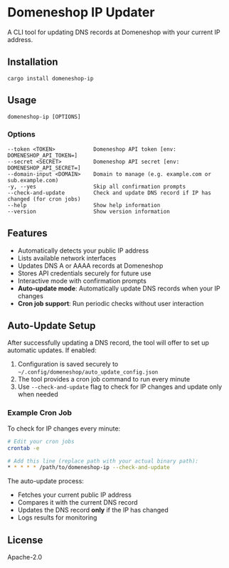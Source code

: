 # Domeneshop IP Updater

A CLI tool for updating DNS records at Domeneshop with your current IP address.

## Installation

```
cargo install domeneshop-ip
```

## Usage

```
domeneshop-ip [OPTIONS]
```

### Options

```
--token <TOKEN>            Domeneshop API token [env: DOMENESHOP_API_TOKEN=]
--secret <SECRET>          Domeneshop API secret [env: DOMENESHOP_API_SECRET=]
--domain-input <DOMAIN>    Domain to manage (e.g. example.com or sub.example.com)
-y, --yes                  Skip all confirmation prompts
--check-and-update         Check and update DNS record if IP has changed (for cron jobs)
--help                     Show help information
--version                  Show version information
```

## Features

- Automatically detects your public IP address
- Lists available network interfaces
- Updates DNS A or AAAA records at Domeneshop
- Stores API credentials securely for future use
- Interactive mode with confirmation prompts
- **Auto-update mode**: Automatically update DNS records when your IP changes
- **Cron job support**: Run periodic checks without user interaction

## Auto-Update Setup

After successfully updating a DNS record, the tool will offer to set up automatic updates. If enabled:

1. Configuration is saved securely to `~/.config/domeneshop/auto_update_config.json`
2. The tool provides a cron job command to run every minute
3. Use `--check-and-update` flag to check for IP changes and update only when needed

### Example Cron Job

To check for IP changes every minute:

```bash
# Edit your cron jobs
crontab -e

# Add this line (replace path with your actual binary path):
* * * * * /path/to/domeneshop-ip --check-and-update
```

The auto-update process:
- Fetches your current public IP address
- Compares it with the current DNS record
- Updates the DNS record **only** if the IP has changed
- Logs results for monitoring

## License

Apache-2.0
